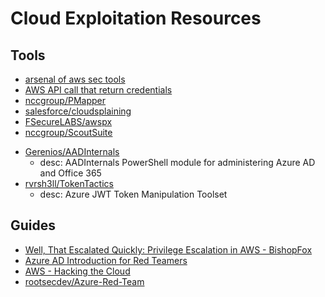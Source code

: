 # Cloud Exploitation Resources

## Tools
* [arsenal of aws sec tools](https://github.com/toniblyx/my-arsenal-of-aws-security-tools)
* [AWS API call that return credentials](https://gist.github.com/kmcquade/33860a617e651104d243c324ddf7992a)
* [nccgroup/PMapper](https://github.com/nccgroup/PMapper)
* [salesforce/cloudsplaining](https://github.com/salesforce/cloudsplaining)
* [FSecureLABS/awspx](https://github.com/FSecureLABS/awspx)
* [nccgroup/ScoutSuite](https://github.com/nccgroup/ScoutSuite)
- [Gerenios/AADInternals](https://github.com/Gerenios/AADInternals)
    - desc: AADInternals PowerShell module for administering Azure AD and Office 365
- [rvrsh3ll/TokenTactics](https://github.com/rvrsh3ll/TokenTactics)
    - desc: Azure JWT Token Manipulation Toolset
    
## Guides
* [Well, That Escalated Quickly: Privilege Escalation in AWS - BishopFox](https://bishopfox.com/blog/privilege-escalation-in-aws)
* [Azure AD Introduction for Red Teamers](https://www.synacktiv.com/en/publications/azure-ad-introduction-for-red-teamers.html)
* [AWS - Hacking the Cloud](https://hackingthe.cloud/aws/)
* [rootsecdev/Azure-Red-Team](https://github.com/rootsecdev/Azure-Red-Team)